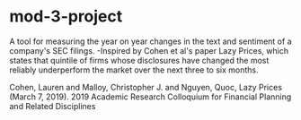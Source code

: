 # mod-3-project
A tool for measuring the year on year changes in the text and sentiment of a company's SEC filings.
-Inspired by Cohen et al's paper Lazy Prices, which states that quintile of firms whose disclosures have changed
the most reliably underperform the market over the next three to six months.

Cohen, Lauren and Malloy, Christopher J. and Nguyen, Quoc, Lazy Prices (March 7, 2019). 2019 Academic Research Colloquium for Financial Planning and Related Disciplines
